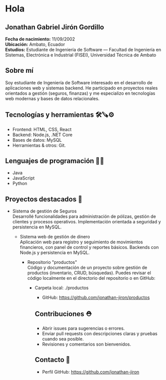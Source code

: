 # Hola
## Jonathan Gabriel Jirón Gordillo

**Fecha de nacimiento:** 11/09/2002  
**Ubicación:** Ambato, Ecuador  
**Estudios:** Estudiante de Ingeniería de Software — Facultad de Ingeniería en Sistemas, Electrónica e Industrial (FISEI), Universidad Técnica de Ambato

## Sobre mí 
Soy estudiante de Ingeniería de Software interesado en el desarrollo de aplicaciones web y sistemas backend. He participado en proyectos reales orientados a gestión (seguros, finanzas) y me especializo en tecnologías web modernas y bases de datos relacionales.

## Tecnologías y herramientas 🛠️🪚⚙️
- Frontend: HTML, CSS, React
- Backend: Node.js, .NET Core
- Bases de datos: MySQL
- Herramientas & otros: Git.

## Lenguajes de programación 🧑‍💻
- Java
- JavaScript 
- Python

## Proyectos destacados 🗻
- Sistema de gestión de Seguros  
  Desarrollé funcionalidades para administración de pólizas, gestión de clientes y procesos operativos. Implementación orientada a seguridad y persistencia en MySQL.

  - Sistema web de gestión de dinero  
    Aplicación web para registro y seguimiento de movimientos financieros, con panel de control y reportes básicos. Backends con Node.js y persistencia en MySQL.

    - Repositorio "productos"  
      Código y documentación de un proyecto sobre gestión de productos (inventario, CRUD, búsquedas). Puedes revisar el código localmente en el directorio del repositorio o en GitHub:
        - Carpeta local: ./productos
          - GitHub: https://github.com/jonathan-jiron/productos


          ## Contribuciones ⛑️
          - Abrir issues para sugerencias o errores.
          - Enviar pull requests con descripciones claras y pruebas cuando sea posible.
          - Revisiones y comentarios son bienvenidos.

          ## Contacto 📱
          - Perfil GitHub: https://github.com/jonathan-jiron  

